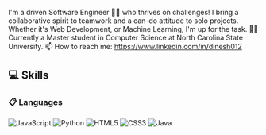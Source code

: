 I'm a driven Software Engineer 🧑‍💻 who thrives on challenges! I bring a collaborative spirit to teamwork and a can-do attitude to solo projects. Whether it's Web Development, or Machine Learning, I'm up for the task. 🧑‍🎓 Currently a Master student in Computer Science at North Carolina State University.
📫 How to reach me: https://www.linkedin.com/in/dinesh012


## 💻 Skills

### 📋 Languages

![JavaScript](https://img.shields.io/badge/javascript-%23323330.svg?style=flat-plastic&logo=javascript&logoColor=%23F7DF1E)
![Python](https://img.shields.io/badge/python-3670A0?style=flat-plastic&logo=python&logoColor=ffdd54)
![HTML5](https://img.shields.io/badge/html5-%23E34F26.svg?style=flat-plastic&logo=html5&logoColor=white)
![CSS3](https://img.shields.io/badge/css3-%231572B6.svg?style=flat-plastic&logo=css3&logoColor=white)
![Java](https://img.shields.io/badge/java-%23ED8B00.svg?style=flat-plastic&logo=openjdk&logoColor=white)
